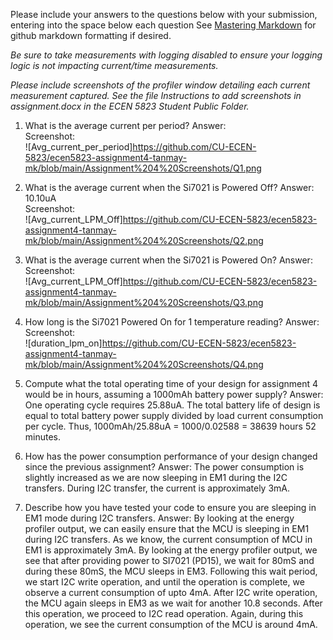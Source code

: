 Please include your answers to the questions below with your submission, entering into the space below each question
See [Mastering Markdown](https://guides.github.com/features/mastering-markdown/) for github markdown formatting if desired.

*Be sure to take measurements with logging disabled to ensure your logging logic is not impacting current/time measurements.*

*Please include screenshots of the profiler window detailing each current measurement captured.  See the file Instructions to add screenshots in assignment.docx in the ECEN 5823 Student Public Folder.* 

1. What is the average current per period?
   Answer:
   <br>Screenshot:  
   ![Avg_current_per_period]https://github.com/CU-ECEN-5823/ecen5823-assignment4-tanmay-mk/blob/main/Assignment%204%20Screenshots/Q1.png

2. What is the average current when the Si7021 is Powered Off?
   Answer: 10.10uA
   <br>Screenshot:  
   ![Avg_current_LPM_Off]https://github.com/CU-ECEN-5823/ecen5823-assignment4-tanmay-mk/blob/main/Assignment%204%20Screenshots/Q2.png 

3. What is the average current when the Si7021 is Powered On?
   Answer:
   <br>Screenshot:  
   ![Avg_current_LPM_Off]https://github.com/CU-ECEN-5823/ecen5823-assignment4-tanmay-mk/blob/main/Assignment%204%20Screenshots/Q3.png

4. How long is the Si7021 Powered On for 1 temperature reading?
   Answer:
   <br>Screenshot:  
   ![duration_lpm_on]https://github.com/CU-ECEN-5823/ecen5823-assignment4-tanmay-mk/blob/main/Assignment%204%20Screenshots/Q4.png

5. Compute what the total operating time of your design for assignment 4 would be in hours, assuming a 1000mAh battery power supply?
   Answer: One operating cycle requires 25.88uA. The total battery life of design is equal to total battery power supply divided by load current consumption per cycle. 
		Thus, 1000mAh/25.88uA = 1000/0.02588 = 38639 hours 52 minutes.  
   
6. How has the power consumption performance of your design changed since the previous assignment?
   Answer: The power consumption is slightly increased as we are now sleeping in EM1 during the I2C transfers. During I2C transfer, the current is approximately 3mA. 
   
7. Describe how you have tested your code to ensure you are sleeping in EM1 mode during I2C transfers.
   Answer: By looking at the energy profiler output, we can easily ensure that the MCU is sleeping in EM1 during I2C transfers. As we know, the current consumption of MCU in 
		EM1 is approximately 3mA. By looking at the energy profiler output, we see that after providing power to SI7021 (PD15), we wait for 80mS and during these
		80mS, the MCU sleeps in EM3. Following this wait period, we start I2C write operation, and until the operation is complete, we observe a current consumption of
		upto 4mA. After I2C write operation, the MCU again sleeps in EM3 as we wait for another 10.8 seconds. After this operation, we proceed to I2C read operation. 
		Again, during this operation, we see the current consumption of the MCU is around 4mA. 
   

